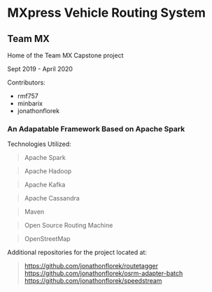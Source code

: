 # MXpress Vehicle Routing System
## Team MX

Home of the Team MX Capstone project

Sept 2019 - April 2020

Contributors:
- rmf757
- minbarix
- jonathonflorek

### An Adapatable Framework Based on Apache Spark
Technologies Utilized:
> Apache Spark

> Apache Hadoop

> Apache Kafka

> Apache Cassandra 

> Maven 

> Open Source Routing Machine

> OpenStreetMap


Additional repositories for the project located at:
> https://github.com/jonathonflorek/routetagger
> https://github.com/jonathonflorek/osrm-adapter-batch
> https://github.com/jonathonflorek/speedstream


